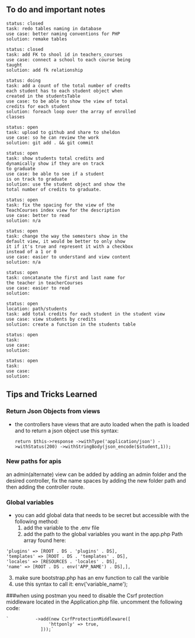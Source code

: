 ## To do and important notes

```
status: closed
task: redo tables naming in database
use case: better naming conventions for PHP
solution: remake tables

status: closed
task: add FK to shool id in teachers_courses
use case: connect a school to each course being
taught
solution: add fk relationship

status: doing
task: add a count of the total number of credts
each student has to each student object when
created in the studentsTable
use case: to be able to show the view of total
credits for each student
solution: foreach loop over the array of enrolled
classes

status: open
task: upload to github and share to sheldon
use case: so he can review the work
solution: git add . && git commit

status: open
task: show students total credits and
dynamically show if they are on track
to graduate
use case: be able to see if a student
is on track to graduate
solution: use the student object and show the
total number of credits to graduate.

status: open
task: fix the spacing for the view of the
TeachCourses index view for the description
use case: better to read
solution: n/a

status: open
task: change the way the semesters show in the
default view, it would be better to only show
it if it's true and represent it with a checkbox
instead of a 1 or 0
use case: easier to understand and view content
solution: n/a

status: open
task: concatanate the first and last name for
the teacher in teacherCourses
use case: easier to read
solution:

status: open
location: path/students
task: add total credits for each student in the student view
use case: view students by credits
solution: create a function in the students table

status: open
task:
use case:
solution:

status: open
task:
use case:
solution:
```

## Tips and Tricks Learned

### Return Json Objects from views
* the controllers have views that are auto loaded when the path is loaded
and to return a json object use this syntax:

  `return $this->response
  ->withType('application/json')
  ->withStatus(200)
  ->withStringBody(json_encode($student,1));`

### New paths for apis
an admin(alternate) view can be added by adding an admin folder
and the desired controller, fix the name spaces by adding the
new folder path and then adding the controller route.

### Global variables
* you can add global data that needs to be secret but accessible with
the following method:
    1. add the variable to the .env file
    2. add the path to the global variables you want in the app.php Path array found here:
```'paths' => [
'plugins' => [ROOT . DS . 'plugins' . DS],
'templates' => [ROOT . DS . 'templates' . DS],
'locales' => [RESOURCES . 'locales' . DS],
'name' => [ROOT . DS . env('APP_NAME') . DS],],
```
3. make sure bootstrap.php has an env function to call the varible
4. use this syntax to call it: env('variable_name');

###when using postman you need to disable the Csrf protection middleware located in the Application.php file.
uncomment the following code:

    `          ->add(new CsrfProtectionMiddleware([
                    'httponly' => true,
                 ]));`

